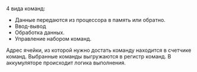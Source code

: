 4 вида команд:
* Данные передаются из процессора в память или обратно.
* Ввод-вывод
* Обработка данных.
* Управление набором команд.


Адрес ячейки, из которой нужно достать команду находится в счетчике команд. Выбранные команды выгружаются в регистр команд. В аккумуляторе происходит логика выполнения.
